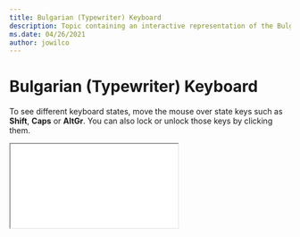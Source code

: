 ```yaml
--- 
title: Bulgarian (Typewriter) Keyboard 
description: Topic containing an interactive representation of the Bulgarian (Typewriter) Keyboard 
ms.date: 04/26/2021 
author: jowilco 
--- 
```

 
# Bulgarian (Typewriter) Keyboard 
 
To see different keyboard states, move the mouse over state keys such as **Shift**, **Caps** or **AltGr**. You can also lock or unlock those keys by clicking them. 
 
<iframe src="kbdbu.html"></iframe> 
